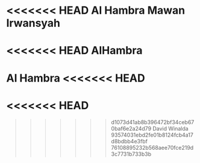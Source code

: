 <<<<<<< HEAD
Al Hambra
Mawan Irwansyah
=======
<<<<<<< HEAD
AlHambra
=======
Al Hambra
<<<<<<< HEAD
=======
<<<<<<< HEAD
=======
>>>>>>> d1073d41ab8b396472bf34ceb670baf6e2a24d79
David Winalda
>>>>>>> 93574031ebd2fe01b8124fcb4a17d8bdbb4e3fbf
>>>>>>> 76108895232b568aee70fce219d3c7731b733b3b
